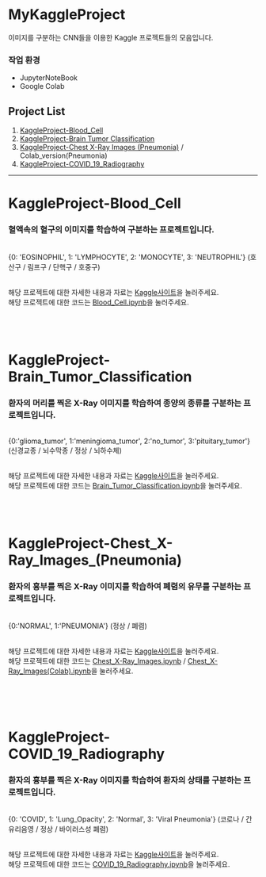 # MyKaggleProject

이미지를 구분하는 CNN들을 이용한 Kaggle 프로젝트들의 모음입니다.

### 작업 환경
- JupyterNoteBook
- Google Colab

## Project List

1. [KaggleProject-Blood_Cell](#KaggleProject-Blood_Cell)
2. [KaggleProject-Brain Tumor Classification](#KaggleProject-Brain_Tumor_Classification)
3. [KaggleProject-Chest X-Ray Images (Pneumonia)](<#KaggleProject-Chest_X-Ray_Images_(Pneumonia)>) / Colab_version(Pneumonia)  
4. [KaggleProject-COVID_19_Radiography](#KaggleProject-COVID_19_Radiography)

---

# KaggleProject-Blood_Cell
### 혈액속의 혈구의 이미지를 학습하여 구분하는 프로젝트입니다. </br>
</br>
{0: 'EOSINOPHIL', 1: 'LYMPHOCYTE', 2: 'MONOCYTE', 3: 'NEUTROPHIL'} (호산구 / 림프구 / 단핵구 / 호중구) </br>
</br>

해당 프로젝트에 대한 자세한 내용과 자료는 [Kaggle사이트](https://www.kaggle.com/datasets/paultimothymooney/blood-cells)을 눌러주세요. </br>
해당 프로젝트에 대한 코드는 [Blood_Cell.ipynb](https://github.com/kimdohyun0001/MyKaggleProject/blob/master/KaggleProject_Blood_Cell.ipynb)을 눌러주세요. 
</br></br></br></br>

# KaggleProject-Brain_Tumor_Classification
### 환자의 머리를 찍은 X-Ray 이미지를 학습하여 종양의 종류를 구분하는 프로젝트입니다. </br>
</br>
{0:'glioma_tumor', 1:'meningioma_tumor', 2:'no_tumor', 3:'pituitary_tumor'} (신경교종 / 뇌수막종 / 정상 / 뇌하수체) </br>
</br>

해당 프로젝트에 대한 자세한 내용과 자료는 [Kaggle사이트](https://www.kaggle.com/datasets/sartajbhuvaji/brain-tumor-classification-mri?select=Training)을 눌러주세요. </br>
해당 프로젝트에 대한 코드는 [Brain_Tumor_Classification.ipynb](https://github.com/kimdohyun0001/MyKaggleProject/blob/master/KaggleProject-Brain%20Tumor%20Classification.ipynb)을 눌러주세요.
</br></br></br></br>

# KaggleProject-Chest_X-Ray_Images_(Pneumonia)
### 환자의 흉부를 찍은 X-Ray 이미지를 학습하여 폐렴의 유무를 구분하는 프로젝트입니다. </br>
</br>
{0:'NORMAL', 1:'PNEUMONIA'} (정상 / 폐렴)</br>
</br>

해당 프로젝트에 대한 자세한 내용과 자료는 [Kaggle사이트](https://www.kaggle.com/datasets/paultimothymooney/chest-xray-pneumonia)을 눌러주세요. </br>
해당 프로젝트에 대한 코드는 [Chest_X-Ray_Images.ipynb](https://github.com/kimdohyun0001/MyKaggleProject/blob/master/KaggleProject-Chest%20X-Ray%20Images%20(Pneumonia).ipynb) / 
[Chest_X-Ray_Images(Colab).ipynb](https://github.com/kimdohyun0001/MyKaggleProject/blob/master/KaggleProject_Chest_X_Ray_Images_colab(Pneumonia).ipynb)을 눌러주세요. </br>
</br></br></br></br>

# KaggleProject-COVID_19_Radiography
### 환자의 흉부를 찍은 X-Ray 이미지를 학습하여 환자의 상태를 구분하는 프로젝트입니다. </br>
</br>
{0: 'COVID', 1: 'Lung_Opacity', 2: 'Normal', 3: 'Viral Pneumonia'} (코로나 / 간유리음영 / 정상 / 바이러스성 폐렴) </br>
</br>

해당 프로젝트에 대한 자세한 내용과 자료는 [Kaggle사이트](https://www.kaggle.com/datasets/tawsifurrahman/covid19-radiography-database)을 눌러주세요. </br>
해당 프로젝트에 대한 코드는 [COVID_19_Radiography.ipynb](https://github.com/kimdohyun0001/MyKaggleProject/blob/master/KaggleProject_COVID_19_Radiography.ipynb)을 눌러주세요.
</br></br></br></br>


